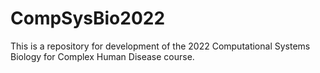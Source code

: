 # CompSysBio2022

This is a repository for development of the 2022 Computational Systems Biology for Complex Human Disease course.
